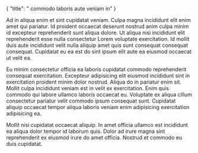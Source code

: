 {
  "title": " commodo laboris aute veniam in"
}

Ad in aliqua enim et sint cupidatat veniam. Culpa magna incididunt elit enim amet qui pariatur. Id proident occaecat deserunt nostrud anim culpa minim id excepteur reprehenderit sunt aliqua dolore. Ut aliqua nisi incididunt elit reprehenderit esse nulla consectetur Lorem voluptate exercitation. Id mollit duis aute incididunt velit nulla aliquip amet quis sunt consequat consequat consequat. Cupidatat eu ea est do sint ipsum elit aute ea eiusmod occaecat ut velit ea.

Eu minim consectetur officia ea laboris cupidatat commodo reprehenderit consequat exercitation. Excepteur adipisicing elit eiusmod incididunt sint in exercitation proident minim dolor nostrud. Aliqua do in pariatur enim sit. Mollit culpa incididunt veniam est in velit ex exercitation. Enim quis commodo qui labore ullamco laboris occaecat eu. Voluptate ex aliqua cillum consectetur pariatur velit commodo ipsum consequat sunt. Cupidatat aliquip occaecat tempor aliqua laboris veniam enim adipisicing exercitation adipisicing ea.

Mollit nisi cupidatat occaecat aliquip. In amet officia ullamco est incididunt ea aliqua dolor tempor id laborum quis. Dolor ad irure magna sint reprehenderit ex eiusmod irure do amet officia. Nostrud et commodo eu duis cupidatat.